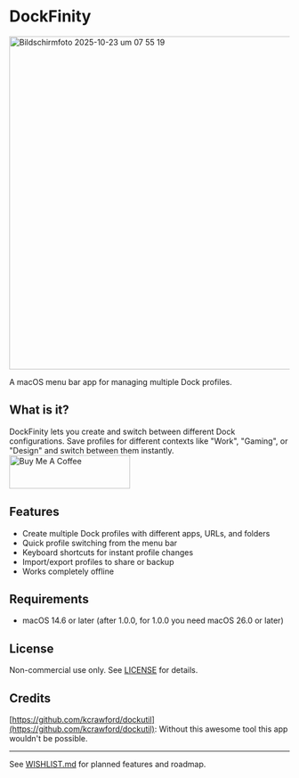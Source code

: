 # DockFinity

<img width="956" height="598" alt="Bildschirmfoto 2025-10-23 um 07 55 19" src="https://github.com/user-attachments/assets/96964473-f437-4809-952f-39a3ab9b528d" />

A macOS menu bar app for managing multiple Dock profiles.

## What is it?

DockFinity lets you create and switch between different Dock configurations. Save profiles for different contexts like "Work", "Gaming", or "Design" and switch between them instantly.
<a href="https://www.buymeacoffee.com/nickfthedev" target="_blank"><img src="https://cdn.buymeacoffee.com/buttons/v2/default-yellow.png" alt="Buy Me A Coffee" style="height: 60px !important;width: 217px !important;" ></a>
## Features

- Create multiple Dock profiles with different apps, URLs, and folders
- Quick profile switching from the menu bar
- Keyboard shortcuts for instant profile changes
- Import/export profiles to share or backup
- Works completely offline

## Requirements

- macOS 14.6 or later (after 1.0.0, for 1.0.0 you need macOS 26.0 or later)

## License

Non-commercial use only. See [LICENSE](LICENSE) for details.

## Credits
[https://github.com/kcrawford/dockutil](https://github.com/kcrawford/dockutil): Without this awesome tool this app wouldn't be possible.

---

See [WISHLIST.md](WISHLIST.md) for planned features and roadmap.
